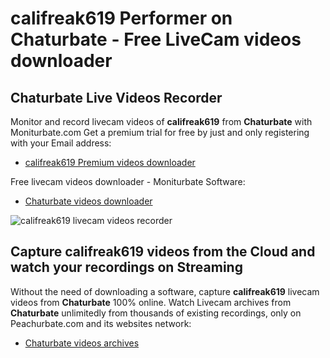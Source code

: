 # califreak619 Performer on Chaturbate - Free LiveCam videos downloader

## Chaturbate Live Videos Recorder

Monitor and record livecam videos of **califreak619** from **Chaturbate** with Moniturbate.com
Get a premium trial for free by just and only registering with your Email address:
* [califreak619 Premium videos downloader](https://moniturbate.com/request-demo-licence-key.html)

Free livecam videos downloader - Moniturbate Software:
* [Chaturbate videos downloader](https://moniturbate.com/moniturbate-download-software.html)

![califreak619 livecam videos recorder](https://peachurnet.com/templates/moniturbate-software.png)


## Capture califreak619 videos from the Cloud and watch your recordings on Streaming

Without the need of downloading a software, capture **califreak619** livecam videos from **Chaturbate** 100% online.
Watch Livecam archives from **Chaturbate** unlimitedly from thousands of existing recordings, only on Peachurbate.com and its websites network:
* [Chaturbate videos archives](https://peachurnet.com/)